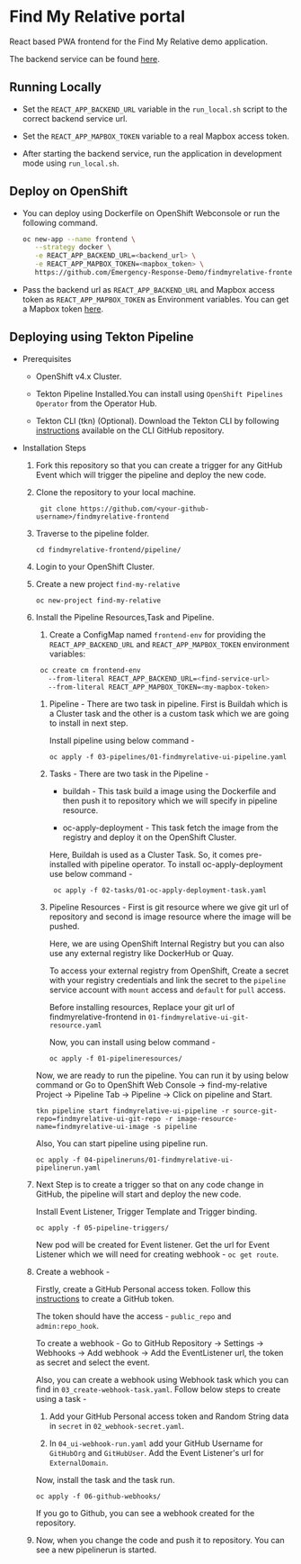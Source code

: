 # Find My Relative portal

React based PWA frontend for the Find My Relative demo application.

The backend service can be found [here](https://github.com/Emergency-Response-Demo/find-service).

## Running Locally

* Set the `REACT_APP_BACKEND_URL` variable in the `run_local.sh` script to the correct backend service url.

* Set the `REACT_APP_MAPBOX_TOKEN` variable to a real Mapbox access token.

* After starting the backend service, run the application in development mode using `run_local.sh`.

## Deploy on OpenShift

* You can deploy using Dockerfile on OpenShift Webconsole or run the following command.
  
  ```bash
  oc new-app --name frontend \
     --strategy docker \
     -e REACT_APP_BACKEND_URL=<backend_url> \
     -e REACT_APP_MAPBOX_TOKEN=<mapbox_token> \
     https://github.com/Emergency-Response-Demo/findmyrelative-frontend
  ```
  
* Pass the backend url as `REACT_APP_BACKEND_URL` and Mapbox access token as `REACT_APP_MAPBOX_TOKEN` as Environment variables. You can get a Mapbox token [here](https://account.mapbox.com/).

## Deploying using Tekton Pipeline

* Prerequisites

    - OpenShift v4.x Cluster.
     
    - Tekton Pipeline Installed.You can install using `OpenShift Pipelines Operator` from the Operator Hub.
    
    - Tekton CLI (tkn) (Optional). Download the Tekton CLI by following [instructions](https://github.com/tektoncd/cli#installing-tkn) available on the CLI GitHub repository.

* Installation Steps

    1. Fork this repository so that you can create a trigger for any GitHub Event which will trigger the pipeline and deploy the new code.
    
    2. Clone the repository to your local machine.
    
       ```
        git clone https://github.com/<your-github-username>/findmyrelative-frontend
       ```
    
    3. Traverse to the pipeline folder.
    
        ```
        cd findmyrelative-frontend/pipeline/
        ```
        
    4. Login to your OpenShift Cluster.
    
    5. Create a new project `find-my-relative`
    
       ```
       oc new-project find-my-relative
       ```
    
    6. Install the Pipeline Resources,Task and Pipeline.
    
        1. Create a ConfigMap named `frontend-env` for providing the `REACT_APP_BACKEND_URL` and `REACT_APP_MAPBOX_TOKEN` environment variables:
        ```bash
         oc create cm frontend-env
           --from-literal REACT_APP_BACKEND_URL=<find-service-url>
           --from-literal REACT_APP_MAPBOX_TOKEN=<my-mapbox-token>
        ```

        1. Pipeline - There are two task in pipeline. First is Buildah which is a Cluster task and the other is a custom task which we are going to install in next step.
        
            Install pipeline using below command - 
        
           ```
           oc apply -f 03-pipelines/01-findmyrelative-ui-pipeline.yaml 
           ```
         
        2. Tasks - There are two task in the Pipeline - 
            
            - buildah - This task build a image using the Dockerfile and then push it to repository which we will specify in pipeline resource.
            
            - oc-apply-deployment - This task fetch the image from the registry and deploy it on the OpenShift Cluster.
            
            Here, Buildah is used as a Cluster Task. So, it comes pre-installed with pipeline operator. To install oc-apply-deployment use below command -
            
           ```
            oc apply -f 02-tasks/01-oc-apply-deployment-task.yaml
           ```
        
        3. Pipeline Resources - First is git resource where we give git url of repository and second is image resource where the image will be pushed.
        
            Here, we are using OpenShift Internal Registry but you can also use any external registry like DockerHub or Quay.
             
            To access your external registry from OpenShift, Create a secret with your registry credentials and link the secret to the `pipeline` service account with `mount` access and `default` for `pull` access. 
            
            Before installing resources, Replace your git url of findmyrelative-frontend in `01-findmyrelative-ui-git-resource.yaml`
            
            Now, you can install using below command - 
            
           ```
           oc apply -f 01-pipelineresources/
           ```
        
        Now, we are ready to run the pipeline. You can run it by using below command or Go to OpenShift Web Console -> find-my-relative Project -> Pipeline Tab -> Pipeline -> Click on pipeline and Start.
        
        ```
        tkn pipeline start findmyrelative-ui-pipeline -r source-git-repo=findmyrelative-ui-git-repo -r image-resource-name=findmyrelative-ui-image -s pipeline
        ```  
        
        Also, You can start pipeline using pipeline run.      
        
        ``` 
        oc apply -f 04-pipelineruns/01-findmyrelative-ui-pipelinerun.yaml
        ```
              
    7. Next Step is to create a trigger so that on any code change in GitHub, the pipeline will start and deploy the new code. 
         
        Install Event Listener, Trigger Template and Trigger binding.
        
        ```
        oc apply -f 05-pipeline-triggers/
        ```
        
        New pod will be created for Event listener. Get the url for Event Listener which we will need for creating webhook - ` oc get route `.
    
    8. Create a webhook  -
    
        Firstly, create a GitHub Personal access token. Follow this [instructions](https://help.github.com/en/github/authenticating-to-github/creating-a-personal-access-token-for-the-command-line#creating-a-token) to create a GitHub token.
        
        The token should have the access - `public_repo`  and `admin:repo_hook`.  
        
        To create a webhook - Go to GitHub Repository -> Settings -> Webhooks -> Add webhook -> Add the EventListener url, the token as secret and select the event.
        
        Also, you can create a webhook using Webhook task which you can find in `03_create-webhook-task.yaml`. Follow below steps to create using a task - 
        
          1. Add your GitHub Personal access token and Random String data in `secret` in `02_webhook-secret.yaml`.
       
          2. In `04_ui-webhook-run.yaml` add your GitHub Username for `GitHubOrg` and `GitHubUser`. Add the Event Listener's url for `ExternalDomain`.
        
        Now, install the task and the task run.
        
       ```
       oc apply -f 06-github-webhooks/
       ```
        
        If you go to Github, you can see a webhook created for the repository.   
        
    9. Now, when you change the code and push it to repository. You can see a new pipelinerun is started.              
        
